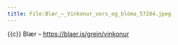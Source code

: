 ```yaml
---
title: File:Blær_–_Vinkonur_vors_og_blóma_57284.jpeg
---
```


{{c}} Blær – https://blaer.is/grein/vinkonur

